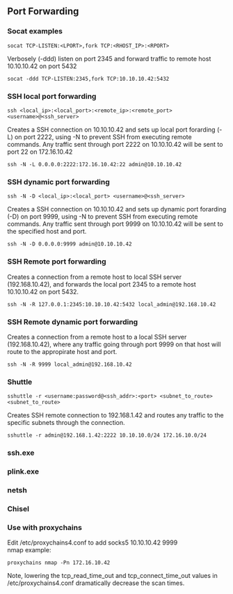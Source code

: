 ## Port Forwarding

### Socat examples  
```
socat TCP-LISTEN:<LPORT>,fork TCP:<RHOST_IP>:<RPORT>
```  

Verbosely (-ddd) listen on port 2345 and forward traffic to remote host 10.10.10.42 on port 5432
```
socat -ddd TCP-LISTEN:2345,fork TCP:10.10.10.42:5432
```

### SSH local port forwarding
```
ssh <local_ip>:<local_port>:<remote_ip>:<remote_port> <username>@<ssh_server>
```

Creates a SSH connection on 10.10.10.42 and sets up local port forarding (-L) on port 2222, using -N to prevent SSH from executing remote commands. Any traffic sent through port 2222 on 10.10.10.42 will be sent to port 22 on 172.16.10.42
```  
ssh -N -L 0.0.0.0:2222:172.16.10.42:22 admin@10.10.10.42
```

### SSH dynamic port forwarding
```
ssh -N -D <local_ip>:<local_port> <username>@<ssh_server>
```

Creates a SSH connection on 10.10.10.42 and sets up dynamic port forarding (-D) on port 9999, using -N to prevent SSH from executing remote commands. Any traffic sent through port 9999 on 10.10.10.42 will be sent to the specified host and port.
```  
ssh -N -D 0.0.0.0:9999 admin@10.10.10.42
```

### SSH Remote port forwarding

Creates a connection from a remote host to local SSH server (192.168.10.42), and forwards the local port 2345 to a remote host 10.10.10.42 on port 5432. 
```
ssh -N -R 127.0.0.1:2345:10.10.10.42:5432 local_admin@192.168.10.42
```

### SSH Remote dynamic port forwarding

Creates a connection from a remote host to a local SSH server (192.168.10.42), where any traffic going through port 9999 on that host will route to the appropirate host and port.
```
ssh -N -R 9999 local_admin@192.168.10.42
```

### Shuttle

``` 
sshuttle -r <username:password@<ssh_addr>:<port> <subnet_to_route> <subnet_to_route>
```

Creates SSH remote connection to 192.168.1.42 and routes any traffic to the specific subnets through the connection.
```
sshuttle -r admin@192.168.1.42:2222 10.10.10.0/24 172.16.10.0/24
```

### ssh.exe

### plink.exe

### netsh

### Chisel

### Use with proxychains
Edit /etc/proxychains4.conf to add socks5 10.10.10.42 9999  
nmap example:  
```
proxychains nmap -Pn 172.16.10.42
```

Note, lowering the tcp_read_time_out and tcp_connect_time_out values in /etc/proxychains4.conf dramatically decrease the scan times.

